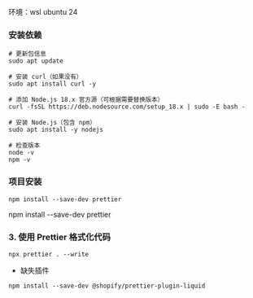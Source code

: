 环境：wsl ubuntu 24
### 安装依赖
```
# 更新包信息
sudo apt update

# 安装 curl（如果没有）
sudo apt install curl -y

# 添加 Node.js 18.x 官方源（可根据需要替换版本）
curl -fsSL https://deb.nodesource.com/setup_18.x | sudo -E bash -

# 安装 Node.js（包含 npm）
sudo apt install -y nodejs

# 检查版本
node -v
npm -v

```
### 项目安装
```
npm install --save-dev prettier
```
npm install --save-dev prettier

### 3. 使用 Prettier 格式化代码
```
npx prettier . --write
```
- 缺失插件

```
npm install --save-dev @shopify/prettier-plugin-liquid
```